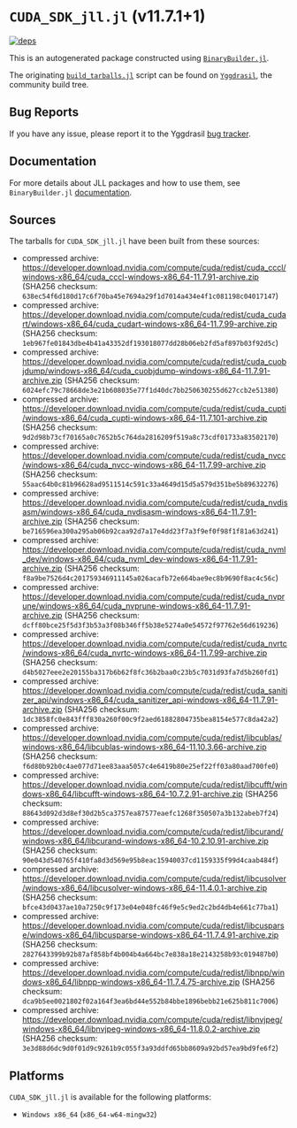 # `CUDA_SDK_jll.jl` (v11.7.1+1)

[![deps](https://juliahub.com/docs/CUDA_SDK_jll/deps.svg)](https://juliahub.com/ui/Packages/CUDA_SDK_jll/2kWOi?page=2)

This is an autogenerated package constructed using [`BinaryBuilder.jl`](https://github.com/JuliaPackaging/BinaryBuilder.jl).

The originating [`build_tarballs.jl`](https://github.com/JuliaPackaging/Yggdrasil/blob/81026c7d1e4d9b46574f533816ed519b81b6d18d/C/CUDA/CUDA_SDK@11.7/build_tarballs.jl) script can be found on [`Yggdrasil`](https://github.com/JuliaPackaging/Yggdrasil/), the community build tree.

## Bug Reports

If you have any issue, please report it to the Yggdrasil [bug tracker](https://github.com/JuliaPackaging/Yggdrasil/issues).

## Documentation

For more details about JLL packages and how to use them, see `BinaryBuilder.jl` [documentation](https://docs.binarybuilder.org/stable/jll/).

## Sources

The tarballs for `CUDA_SDK_jll.jl` have been built from these sources:

* compressed archive: https://developer.download.nvidia.com/compute/cuda/redist/cuda_cccl/windows-x86_64/cuda_cccl-windows-x86_64-11.7.91-archive.zip (SHA256 checksum: `638ec54f6d180d17c6f70ba45e7694a29f1d7014a434e4f1c081198c04017147`)
* compressed archive: https://developer.download.nvidia.com/compute/cuda/redist/cuda_cudart/windows-x86_64/cuda_cudart-windows-x86_64-11.7.99-archive.zip (SHA256 checksum: `1eb967fe01843dbe4b41a43352df193018077dd28b06eb2fd5af897b03f92d5c`)
* compressed archive: https://developer.download.nvidia.com/compute/cuda/redist/cuda_cuobjdump/windows-x86_64/cuda_cuobjdump-windows-x86_64-11.7.91-archive.zip (SHA256 checksum: `6024efc79c78668de3e21b608035e77f1d40dc7bb250630255d627ccb2e51380`)
* compressed archive: https://developer.download.nvidia.com/compute/cuda/redist/cuda_cupti/windows-x86_64/cuda_cupti-windows-x86_64-11.7.101-archive.zip (SHA256 checksum: `9d2d98b73cf70165a0c7652b5c764da2816209f519a8c73cdf01733a83502170`)
* compressed archive: https://developer.download.nvidia.com/compute/cuda/redist/cuda_nvcc/windows-x86_64/cuda_nvcc-windows-x86_64-11.7.99-archive.zip (SHA256 checksum: `55aac64b0c81b96628ad9511514c591c33a4649d15d5a579d351be5b89632276`)
* compressed archive: https://developer.download.nvidia.com/compute/cuda/redist/cuda_nvdisasm/windows-x86_64/cuda_nvdisasm-windows-x86_64-11.7.91-archive.zip (SHA256 checksum: `be716596ea300a295ab06b92caa92d7a17e4dd23f7a3f9ef0f98f1f81a63d241`)
* compressed archive: https://developer.download.nvidia.com/compute/cuda/redist/cuda_nvml_dev/windows-x86_64/cuda_nvml_dev-windows-x86_64-11.7.91-archive.zip (SHA256 checksum: `f8a9be7526d4c201759346911145a026acafb72e664bae9ec8b9690f8ac4c56c`)
* compressed archive: https://developer.download.nvidia.com/compute/cuda/redist/cuda_nvprune/windows-x86_64/cuda_nvprune-windows-x86_64-11.7.91-archive.zip (SHA256 checksum: `dcff80bce25f5d3f3b53a3f08b346ff5b38e5274a0e54572f97762e56d619236`)
* compressed archive: https://developer.download.nvidia.com/compute/cuda/redist/cuda_nvrtc/windows-x86_64/cuda_nvrtc-windows-x86_64-11.7.99-archive.zip (SHA256 checksum: `d4b5027eee2e20155ba317b6b62f8fc36b2baa0c23b5c7031d93fa7d5b260fd1`)
* compressed archive: https://developer.download.nvidia.com/compute/cuda/redist/cuda_sanitizer_api/windows-x86_64/cuda_sanitizer_api-windows-x86_64-11.7.91-archive.zip (SHA256 checksum: `1dc3858fc0e843fff830a260f00c9f2aed61882804735bea8154e577c8da42a2`)
* compressed archive: https://developer.download.nvidia.com/compute/cuda/redist/libcublas/windows-x86_64/libcublas-windows-x86_64-11.10.3.66-archive.zip (SHA256 checksum: `f6d80b92b0c4ae077d71ee83aaa5057c4e6419b80e25ef22ff03a80aad700fe0`)
* compressed archive: https://developer.download.nvidia.com/compute/cuda/redist/libcufft/windows-x86_64/libcufft-windows-x86_64-10.7.2.91-archive.zip (SHA256 checksum: `88643d092d3d8ef30d2b5ca3757ea87577eaefc1268f350507a3b132abeb7f24`)
* compressed archive: https://developer.download.nvidia.com/compute/cuda/redist/libcurand/windows-x86_64/libcurand-windows-x86_64-10.2.10.91-archive.zip (SHA256 checksum: `90e043d540765f410fa8d3d569e95b8eac15940037cd1159335f99d4caab484f`)
* compressed archive: https://developer.download.nvidia.com/compute/cuda/redist/libcusolver/windows-x86_64/libcusolver-windows-x86_64-11.4.0.1-archive.zip (SHA256 checksum: `bfce43d0437ae10a7250c9f173e04e048fc46f9e5c9ed2c2bd4db4e661c77ba1`)
* compressed archive: https://developer.download.nvidia.com/compute/cuda/redist/libcusparse/windows-x86_64/libcusparse-windows-x86_64-11.7.4.91-archive.zip (SHA256 checksum: `2827643399b92b87af858bf4b004b4a664bc7e838a18e2143258b93c019487b0`)
* compressed archive: https://developer.download.nvidia.com/compute/cuda/redist/libnpp/windows-x86_64/libnpp-windows-x86_64-11.7.4.75-archive.zip (SHA256 checksum: `dca9b5ee0021802f02a164f3ea6bd44e552b84bbe1896bebb21e625b811c7006`)
* compressed archive: https://developer.download.nvidia.com/compute/cuda/redist/libnvjpeg/windows-x86_64/libnvjpeg-windows-x86_64-11.8.0.2-archive.zip (SHA256 checksum: `3e3d88d6dc9d0f01d9c9261b9c055f3a93ddfd65bb8609a92bd57ea9bd9fe6f2`)

## Platforms

`CUDA_SDK_jll.jl` is available for the following platforms:

* `Windows x86_64` (`x86_64-w64-mingw32`)
